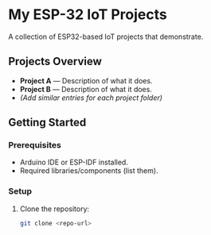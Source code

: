 # My ESP-32 IoT Projects

A collection of ESP32-based IoT projects that demonstrate.

## Projects Overview
- **Project A** — Description of what it does.
- **Project B** — Description of what it does.
- *(Add similar entries for each project folder)*

## Getting Started
### Prerequisites
- Arduino IDE or ESP-IDF installed.
- Required libraries/components (list them).

### Setup
1. Clone the repository:
   ```bash
   git clone <repo-url>
